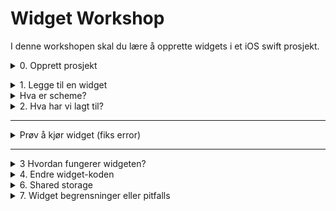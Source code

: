 # Widget Workshop
I denne workshopen skal du lære å opprette widgets i et iOS swift prosjekt.


<details>
<summary>0. Opprett prosjekt</summary>

## Prosjekt
Lag et nytt prosjekt i Xcode eller finn frem et prosjekt hvor du ønsker å legge til widgetfunksjonalitet. </details>
<details>

<summary>1. Legge til en widget</summary>

## 1.0 - Legge til en widget
For å legge til en widget må du:
1. Velg prosjektet i Xcode i explorer. 
![Select the project](readme_images/start_project_screenshot.png)
2. Deretter trykker du på plus-tegnet nederst i "General". 
![Press the plus icon](readme_images/start_project_plus.png)
3. Søk etter widget i vinduet som dukker opp. 
![Search for widget](readme_images/search_for_widget.png)
4. Velg et navn på widgeten
![Give new extension a name](readme_images/give_extension_product_name.png)
5. Du får spørsmål om scheme, her er det ikke så farlig hva du velger. Men trykk gjerne activate. Se punkt under om scheme.
![Do you want to change scheme prompt](readme_images/do_you_want_scheme.png)
6. Naviger til den nye mappen som ble lagt til, med navnet du valgte i tidligere steg.
7. Åpne filen med samme navn som mappen. Du bør kunne se en widget dukke opp i preview.

![picture showing the new files](readme_images/find_new_widget_files.png)


### Gratulerer du har lagt til en widget til iOS prosjektet.
Nå må vi forstå hva de er vi har lagt til.

</details>


<details>
<summary>Hva er scheme?</summary>

### Scheme
Tidligere fikk du spørsmål fra XCode om du ønsket å aktivere scheme for widgeten. Det scheme gjør er (grovt forenklet) å si hvilket produkt i prosjektet ditt du ønsker å bygge og kjøre på en simulator eller telefon.

Du kan enkelt endre dette når som helst ved å trykke på produktet/valgt scheme øverst i XCode. 

![Change scheme](readme_images/change_scheme_1.png)
![Change scheme dropdown](readme_images/change_scheme_2.png)
Hvis man jobber med ulike produkter som Widget, iOS App, WatchOS app, så bytter man ofte mellom disse.
</details>

<details>
<summary>2. Hva har vi lagt til?</summary>


## 2.0 
*Her forklares hva vi har lagt til av kode fra Apple. Hvis du ikke er interessert kan du hoppe rett til punkt 3.*

I den nye mappen som ble generert ligger det fire filer. Nå inneholder de eksempelkode fra Apple for deres "Emoji Ranger Widget". 

Alle filene begynner med navnet du valgte på widgtenen. Vi kommer til å kalle den for "widget_navn" i guiden. Filene er altså:

1. widget_navn
2. widget_navn_widgetBundle
3. widget_navn_widgetControl
4. widget_navn_widgetLiveActivity
5. AppIntent

<details>
<summary>widget_navn</summary>

### widget_navn
Denne filen er selve widgeten, og det er her vi kommer til å jobbe mest i dag. Dette er filen som lager widget som lever på hjemskjermen og låseskjermen på iPhone. Nå inneholder filen et autogenerert widget-eksempel med noen emojis.

</details>

<details>
<summary>widget_navn_widgetLiveActivity</summary>


### widget_navn_widgetLiveActivity
Denne filen er en såkalt "Live Activity" widget. Hvis du har kjøpt en kollektivtrafikkbillett, eller bestilt mat fra wolt/foodora kan det hende du har sett en timer på låseskjermen på iPhone som sier hvor lenge det er igjen av billetten din, eller hvor lenge det er til maten ankommer. Disse er "Live Activites". Hvis du ønsker en slik i din app, så er denne filen et autogenerert eksempel fra Apple.

https://developer.apple.com/documentation/activitykit/displaying-live-data-with-live-activities

</details>

<details>
<summary>widget_navn_widgetControl</summary>

### widget_navn_widgetControl
Dette er en "Control Widget". For å la brukere konfigurere widgets (endre farge, endre hvilke felt som vises i widgeten), så kan man legge til en Control Widget. 

En bruker vil da kunne "long-presse" på en widget, for å få opp Control Widgeten. 

Du kan tenke på det som et ekstra view på widgeten hvor man kan endre på settings.

Filen har autogenerert eksempelkode for Apple sin Emoji Ranger widget.

https://developer.apple.com/documentation/swiftui/controlwidget

Se hvordan det fungerer med emoji-ranger eksempelet fra apple:
1. Long press på widgeten på hjemskjermen
![Widget on home screen](readme_images/running_widget_on_simulator.png)

2. Etter å ha longpressed vil du se en meny, velg "Edit Widget"
![Long press widget](readme_images/long_press_widget.png)

3. Du skal nå se Widget Control-koden din på devicen / simulatoren du kjører på. Kjenner du igjen koden?
![View of widget control](readme_images/edit_widget_control_widget.png)

4. Prøv å endre teksten på favourite emoji.
![Change favourite emoji in widget control](readme_images/widget_control_changed_favourite_emoji.png)

5. Trykk utenfor Widget Control for å lukke den, og se resultatet av endringene på hjemskjermen i widgeten. ![Result of changed value in widget control](readme_images/result_of_chaning_widget_control.png)

</details>

<details>
<summary>widget_navn_widgetBundle</summary>

### widget_navn_widgetBundle
Dette er en fil som eksponerer widgetsene dine ut til iOS. Hvis du har laget flere widgets, som en home screen widget, og en live activity, så kan de wrappes i en widgetBundle slik at de alle blir tilgjengelige på iPhone hvis appen din er installert.

https://developer.apple.com/documentation/swiftui/widgetbundle

</details>

<details>
<summary>AppIntent (WidgetConfigurationIntent)</summary>

### WidgetConfigurationIntent 
Denne filen definerer data som man kan sende inn til widgeten. I Den genererte "widget_navn_widget" fila vil man kunne se "SimpleEntry" struct-en. Denne tar inn configuration, som inneholder data som blir vist frem i widgeten. Emoji-eksempelet definerer to statiske "intents" 

```
extension ConfigurationAppIntent {
    fileprivate static var smiley: ConfigurationAppIntent {
        let intent = ConfigurationAppIntent()
        intent.favoriteEmoji = "😀"
        return intent
    }
    
    fileprivate static var starEyes: ConfigurationAppIntent {
        let intent = ConfigurationAppIntent()
        intent.favoriteEmoji = "🤩"
        return intent
    }
}
```

Og det er disse som blir brukt i preview-vinduet. 

```
#Preview(as: .systemSmall) {
    widget_workshop_widget()
} timeline: {
    SimpleEntry(date: .now, configuration: .smiley)
    SimpleEntry(date: .now, configuration: .starEyes)
}

```

Som igjen blir brukt i TimeLineEntry-en

```
struct SimpleEntry: TimelineEntry {
    let date: Date
    let configuration: ConfigurationAppIntent
}

struct widget_workshop_widgetEntryView : View {
    var entry: Provider.Entry

    var body: some View {
        VStack {
            Text("Time:")
            Text(entry.date, style: .time)

            Text("Favorite Emoji:")
            Text(entry.configuration.favoriteEmoji)
        }
    }
}
```

Hvordan denne timeline-entryen og alt henger sammen kommer vi tilbake til senere.

https://developer.apple.com/documentation/appintents/widgetconfigurationintent

</details>


</details>

---

<details>
<summary>Prøv å kjør widget (fiks error)</summary>

### Kjør widgeten på simulator eller device
Kjør eksempel-widgeten på simulator ved å trykke play i XCode. Får du sett emoji-ranger widgeten? Prøv å long-presse for å få opp widget control.

### Feilsøking
Det kan hende du får feilen som på bildet her:
![Error running widget 1](readme_images/crash_running_example_widget.png)

![Error running widget highlight msg](readme_images/crash_running_example_widget_error_msg.png)

For å fikse dette må vi inn i scheme-et for widgeten og sette hvilken widget vi ønsker at xcode skal kjøre i gang på simulatoren / devicen din.

Følg bildene:

![Edit scheme dropdown](readme_images/change_scheme_1.png)

![Select the correct scheme for editing](readme_images/edit_widget_scheme.png)

![Locate widget kind name](readme_images/edit_widget_scheme_arguments.png)

![Set widget kind name](readme_images/edit_widget_scheme_widget_name_kind.png)

**OBS! Vær nøye med at du skriver inn nøyaktig samme string som widget-filen din heter**

Prøv å kjør på nytt. Nå skal det fungere.

![Running widget on simulator](readme_images/running_widget_on_simulator.png)

</details>

---

<details>
<summary>3 Hvordan fungerer widgeten?</summary>

### 3. Hvordan fungerer widgeten?
Før vi setter i gang med å endre widgeten må vi vite hvordan en widget kjører og fungerer.


En widget er et view, som tar inn data – veldig likt resten av SwiftUI views.
Forskjellen er at iOS på iphone/ipad ønsker å planlegge rendering av widgeten så godt som mulig, for å spare ressurser. Derfor er det litt forskjellig som foregår bak kulissene.

Når du har en widget på hjemskjermen din slik som på bildet her (fortsetter under bildet):

<img src="readme_images/homescreen_with_two_widgets.png" height="500"></img>
 
 Så er det et enkelt view som tar inn informasjon og viser det frem på skjermen. Tenk på det som 

 ```
View + dataobjekt som populerer viewet (Time, favourite emoji)
 ```

Men hva med denne optimaliseringen og planleggingen?
Jo... det er her en ```Timeline```kommer inn i bildet. Widgetkit lager nemlig en tidslinje med flere ```dataobjekt``` som den planlegger å skyte inn i viewet ved gitte intervaller fremover i tid.  

<img src="readme_images/timeline_drawing.png" height="500"></img>

Her på bildet genereres 3 entries som populerer widgeten kl. 12, kl. 13 og kl. 14.

Etter widgeten kl 14. er laget, vil en ny timeline med entries genereres og widgeten viser frem den nye timelinen. Repeat.

<br>

## Hvordan ser dette ut i koden?
Vi skal nå altså se hvordan vi lager en "timeline" med "entries" (dataobjekter) i koden. Vi begynner med "entries".

Åpne fila "widget_navn_widget".
For meg er dette <mark>widget_workshop_widget</mark>. 

I toppen finner du en `struct Provider: ...` med noen funksjoner i. <mark>Hopp over denne for nå. Scroll forbi ned til SimpleEntry </mark>

```
struct SimpleEntry: TimelineEntry {
    let date: Date
    let configuration: ConfigurationAppIntent
}
```

Dette er en "entry" som inngår i timelinen vår. Den har en date, og en configuration av typen `ConfigurationAppIntent`. Hvis vi navigerer til filen `AppIntent` vil vi se at dette igjen et slags data-objekt.

```
import WidgetKit
import AppIntents

struct ConfigurationAppIntent: WidgetConfigurationIntent {
    static var title: LocalizedStringResource { "Configuration" }
    static var description: IntentDescription { "This is an example widget." }

    // An example configurable parameter.
    @Parameter(title: "Favorite Emoji", default: "😃")
    var favoriteEmoji: String
}

```

Til sammen utgjør `SimpleEntry` med sin `ConfigurationAppIntent` en struct som har, en `Date`, en `title`, en `description` og en `favoriteEmoji`. (Den siste kan konfigureres fra widget-control, det kan du lese om senere).


La oss nå se hvor denne structen `SimpleEntry` blir brukt. Rett under `SimpleEntry` finner vi en `widgetEntryView`. 

```
struct widget_workshop_widgetEntryView : View {
    var entry: Provider.Entry

    var body: some View {
        VStack {
            Text("Time:")
            Text(entry.date, style: .time)

            Text("Favorite Emoji:")
            Text(entry.configuration.favoriteEmoji)
        }
    }
}
```



Dette er viewet til widgeten vår. Hvis vi ser på bildet av widgeten igjen så kan du forhåpentligvis se hvordan kodan mapper om til widgeten i iOS. På den nederste litt bredere widgeten har jeg endret parameteren som nevnt i configuration.

<img src="readme_images/homescreen_with_two_widgets.png" height="500"></img>


OK. Nå har vi gått gjennom datastrukturen (entry) og viwet vårt. Hva med timelinen med entries?




Naviger tilbake øverst i fila ```widget_navn_widget```. Her vil du finne en struct Provider, som implemeneterer en AppIntentTimeLineProvider.

```
struct Provider: AppIntentTimelineProvider {
    // ...
}
```

Det er denne som har ansvar for å generere alle `SimpleEntry` som widgeten skal inneholde. Sammen utgjør flere av `SimpleEntry`en `timeline`.

Provideren har tre funksjoner, _placeholder_, _snapshot_, og _timeline_:

```
 func placeholder(in context: Context) -> SimpleEntry {
        // ...
    }

func snapshot(for configuration: ConfigurationAppIntent, in context: Context) async -> SimpleEntry {
        // ...
    }

func timeline(for configuration: ConfigurationAppIntent, in context: Context) async -> Timeline<SimpleEntry> {
    // ...
    }
```

```func timeline(...)``` er funksjonen som er ansvarlig for å genere timelinen. Jeg liker å se på det som at den spytter ut en liste med dataobjekter, og tidspunktet hver av dem skal vises frem. Vi ser at den er `async` og returnerer `-> Timeline<SimpleEntry>`.

Det er i timeline du kommer til å jobbe mest når du jobber med widgets. La oss kjapt gå gjennom placeholder or snapshot også før vi begynner å pusle med koden.



```func placeholder``` er en funksjon som lager et eksempel på hvordan widgeten din skal se ut. Dette eksempelet er når du velger widgets å legge til på hjemskjermen på iOS. 

<img src="readme_images/add_widget_screen.png" height="500"></img>

På bildet over ser du eksempel-widgeten bli vist frem. funksjonen `placeholder` returnerer én `SimpleEntry` istedenfor en `Timeline<SimpleEntry>`. Det er fordi vi kun trenger å genere étt view når eksempelet vises frem. 

Funksjonen er heller ikke async, så når du skal lage en eksempel-widget gjelder å ha dummy data klar til å genere widgeten, imotsetning til timelinen som kan gjøre async-kall for å hente nødvendig data.

```func snapshot``` gjør nesten det samme som placeholder. Den  retunerer også bare én ```SimpleEntry``` men denne brukes bare når widgeten din er i endring. Hvis widgeten f.eks har nådd slutten av sin `timeline` med `entries` og trenger å laste ny data -> vil den typisk gjøre et `async` kall for å hente data. Da har ikke Widgeten noen data å vise frem lenger. Det den istedenfor defaulter til da er `snapshot` sin `SimpleEntry`. Typisk vil dette være et `skeletonView` av widgeten din, som bare er synlig en kort stund, og signaliserer til brukeren at her kommer det til å dukke opp noe data snart. Dette kan også vises rett etter du har lagt en widget til hjemskjermen hvis det tar lit tid å genrere `timelinen`.


## Det siste i widget-fila
Nederst i fila finner du selve widgeten, samt oppsett for preview.

```
struct widget_workshop_widget: Widget {
    let kind: String = "widget_workshop_widget"

    var body: some WidgetConfiguration {
        AppIntentConfiguration(kind: kind, intent: ConfigurationAppIntent.self, provider: Provider()) { entry in
            widget_workshop_widgetEntryView(entry: entry)
                .containerBackground(.fill.tertiary, for: .widget)
        }
    }
}
```

I koden over defineres en struct som implementerer `Widget`. Det er denne som blir pakket inn i `WidgetBundle`i en annen fil og til slutt ender opp på iPhonen.

I koden må man ha en `kind`, denne stringen identifiserer en eller flere widgets. Det kan brukes når du ønsker å tvinge gjennom en refresh av en eller flere widgets fra appen din. (Jeg gjør dette hver gang noen brukere åpner UV-stråling appen min, og jeg henter nye værdata).

Ellers tar den inn `AppIntentConfiguration` som vi kikket på tidligere, og provideren. Her henter den entries ut av provideren og setter dem inn i `widget` med en viewModifier for bakgrunnsfarge.


Det siste du finner i widget-fila er en extension som oppretter to statiske `ConfigurationAppIntent` som vi så på litt tidligere. 


```
extension ConfigurationAppIntent {
    fileprivate static var smiley: ConfigurationAppIntent {
        let intent = ConfigurationAppIntent()
        intent.favoriteEmoji = "😀"
        return intent
    }
    
    fileprivate static var starEyes: ConfigurationAppIntent {
        let intent = ConfigurationAppIntent()
        intent.favoriteEmoji = "🤩"
        return intent
    }
}
```

De to statiske `configuration`sendes inn i `#Preview` i hver sin `SimpleEntry`. I preview kan du da se at du kan klikke deg gjennom de to `entriene` i `timelinen`, som om du går fremover i tid på en device.

```
#Preview(as: .systemSmall) {
    widget_workshop_widget()
} timeline: {
    SimpleEntry(date: .now, configuration: .smiley)
    SimpleEntry(date: .now, configuration: .starEyes)
}

```

Her har kan du tilogmed trykke play og loop, og se widgeten simulere endring i tid. (Men dette krever ganske mye jobb med oppsett av configurations så jeg har aldri gjort dette selv).

<img src="readme_images/xcode_preview_play_timeline.png" height="500"></img>



</details>

<details>
<summary>4. Endre widget-koden</summary>

</details>

<details>

<summary>6. Shared storage</summary>

Antall timeline entires per døgn

Lov til å oppdatere hver gang inne i appen
(prøv å endre noe data ved app-open og la det oppdatere widget)

Forskjell på å kjøre via XCode og naturlig fra app-store installasjon (angry emoji)

</details>

<details>
<summary>7. Widget begrensninger eller pitfalls</summary>

### 30MB RAM
Widgets har en 30MB RAM begrensning. Hvis widgeten din overskrider dette, f.eks i genereing av timeline i timelineProvider, vil widgeten bare "killes" av iOS.

Du kan bruke profiler i XCode for å sjekke hvordan RAM bygger seg opp under opprettelse av timeline. Bruk debug-punkter og se hva som fyller opp RAM hvis dette blir et problem.


### Antall timeline entries / oppdateringsfrekvens

Det finnes noen litt uklare regler fra Apple sin side på hvor ofte du får lov til å oppdatere widgeten din. 

```A widget’s budget applies to a 24-hour period. WidgetKit tunes the 24-hour window to the user’s daily usage pattern, which means the daily budget doesn’t necessarily reset at exactly midnight. For a widget the user frequently views, a daily budget typically includes from 40 to 70 refreshes. This rate roughly translates to widget reloads every 15 to 60 minutes, but it’s common for these intervals to vary due to the many factors involved.``` (https://developer.apple.com/documentation/widgetkit/keeping-a-widget-up-to-date)


Hvis du vet hvor ofte du vil oppdatere widgeten, f.eks 1 gang i minuttet – óg du vet hvordan widgeten kommer til å se ut iløpet av neste time for hvert minutt: generer 60 timeline entries som er spacet 1 minutt fra hverandre.

Resultatet blir at widgeten kan gjøre 24 updates ila. døgnet, men får 60 "views" av widgeten hver gang, og dermed får du en widget som er ganske up to date til enhver tid.


### Kjøre widget fra XCode vs via App Store

Når du kjører en widget via XCode gjelder ikke reglene for widget updates. Den kan gjøre så mange updates den bare vil. 

Mange vil derfor kunne oppleve at alt fungerer normalt når de tester lokalt via XCode, men så fungerer det ikke for brukere via App Store. Da må man undersøke hva som er feil i oppdateringsfrekvensen av Widgeten og debugge.

</details>

